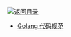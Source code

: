 [![返回目录](https://parg.co/UGo)](https://parg.co/b4z) 
 
 
 
 


 


 


 




- [Golang 代码规范](https://sheepbao.github.io/post/golang_code_specification/)